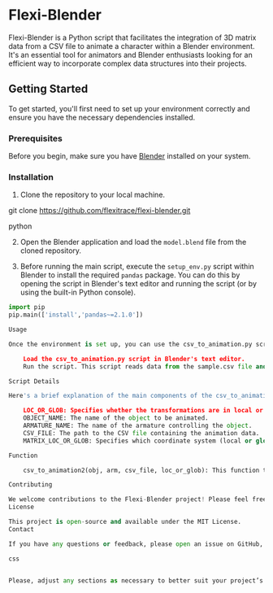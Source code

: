 # Flexi-Blender

Flexi-Blender is a Python script that facilitates the integration of 3D matrix data from a CSV file to animate a character within a Blender environment. It's an essential tool for animators and Blender enthusiasts looking for an efficient way to incorporate complex data structures into their projects.

## Getting Started

To get started, you'll first need to set up your environment correctly and ensure you have the necessary dependencies installed.

### Prerequisites

Before you begin, make sure you have [Blender](https://www.blender.org/download/) installed on your system.

### Installation

1. Clone the repository to your local machine.

git clone https://github.com/flexitrace/flexi-blender.git

python


2. Open the Blender application and load the `model.blend` file from the cloned repository.

3. Before running the main script, execute the `setup_env.py` script within Blender to install the required `pandas` package. You can do this by opening the script in Blender's text editor and running the script (or by using the built-in Python console).
```python
import pip
pip.main(['install','pandas~=2.1.0'])

Usage

Once the environment is set up, you can use the csv_to_animation.py script to animate your character with the 3D matrix data from the sample.csv file. Here's how to use the script:

    Load the csv_to_animation.py script in Blender's text editor.
    Run the script. This script reads data from the sample.csv file and uses it to animate the character in the model.blend file.

Script Details

Here's a brief explanation of the main components of the csv_to_animation.py script:

    LOC_OR_GLOB: Specifies whether the transformations are in local or global coordinates.
    OBJECT_NAME: The name of the object to be animated.
    ARMATURE_NAME: The name of the armature controlling the object.
    CSV_FILE: The path to the CSV file containing the animation data.
    MATRIX_LOC_OR_GLOB: Specifies which coordinate system (local or global) to use from the LOC_OR_GLOB list.

Function

    csv_to_animation2(obj, arm, csv_file, loc_or_glob): This function takes the object name, armature name, CSV file path, and coordinate system as arguments, and animates the character based on the data in the CSV file.

Contributing

We welcome contributions to the Flexi-Blender project! Please feel free to open an issue or create a pull request with your improvements or suggestions.
License

This project is open-source and available under the MIT License.
Contact

If you have any questions or feedback, please open an issue on GitHub, and we will get back to you as soon as possible.

css


Please, adjust any sections as necessary to better suit your project’s needs and details. You might also
